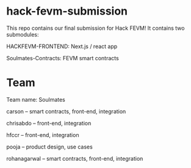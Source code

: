# hack-fevm-submission
This repo contains our final submission for Hack FEVM! It contains two submodules:

HACKFEVM-FRONTEND: Next.js / react app

Soulmates-Contracts: FEVM smart contracts

# Team
Team name: Soulmates

carson – smart contracts, front-end, integration

chrisabdo – front-end, integration

hfccr – front-end, integration

pooja – product design, use cases

rohanagarwal – smart contracts, front-end, integration
